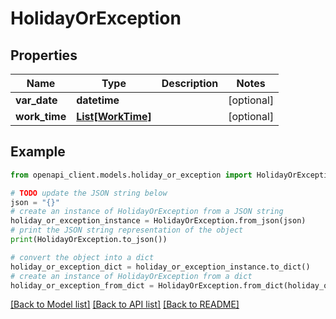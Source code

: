 # HolidayOrException


## Properties

Name | Type | Description | Notes
------------ | ------------- | ------------- | -------------
**var_date** | **datetime** |  | [optional] 
**work_time** | [**List[WorkTime]**](WorkTime.md) |  | [optional] 

## Example

```python
from openapi_client.models.holiday_or_exception import HolidayOrException

# TODO update the JSON string below
json = "{}"
# create an instance of HolidayOrException from a JSON string
holiday_or_exception_instance = HolidayOrException.from_json(json)
# print the JSON string representation of the object
print(HolidayOrException.to_json())

# convert the object into a dict
holiday_or_exception_dict = holiday_or_exception_instance.to_dict()
# create an instance of HolidayOrException from a dict
holiday_or_exception_from_dict = HolidayOrException.from_dict(holiday_or_exception_dict)
```
[[Back to Model list]](../README.md#documentation-for-models) [[Back to API list]](../README.md#documentation-for-api-endpoints) [[Back to README]](../README.md)


